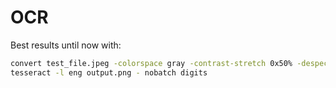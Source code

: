 # OCR

Best results until now with:

```bash
convert test_file.jpeg -colorspace gray -contrast-stretch 0x50% -despeckle -deskew 40% -unsharp 0x1 -median 3 output.png
tesseract -l eng output.png - nobatch digits
```
